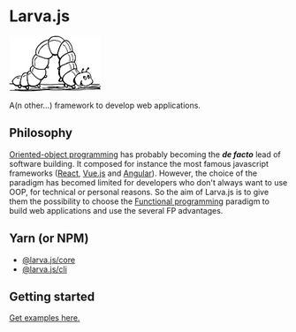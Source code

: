 <h1>Larva.js</h1>

<img height="100px" src="./docs/larva.js-logo.png">

A(n other...) framework to develop web applications.

## Philosophy

[Oriented-object programming](https://en.wikipedia.org/wiki/Object-oriented_programming) has probably becoming the **_de facto_** lead of software building. It composed for instance the most famous javascript frameworks ([React](https://reactjs.org), [Vue.js](https://vuejs.org/) and [Angular](https://angular.io)). However, the choice of the paradigm has becomed limited for developers who don't always want to use OOP, for technical or personal reasons. So the aim of Larva.js is to give them the possibility to choose the [Functional programming](https://en.wikipedia.org/wiki/Functional_programming) paradigm to build web applications and use the several FP advantages.

## Yarn (or NPM)

- [@larva.js/core](https://classic.yarnpkg.com/en/package/@larva.js/core)
- [@larva.js/cli](https://classic.yarnpkg.com/en/package/@larva.js/cli)

## Getting started

[Get examples here.](https://github.com/yannickdebree/larva.js/tree/master/integrations)
